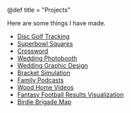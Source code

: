 @def title = "Projects"

Here are some things I have made. 

- [Disc Golf Tracking](/projects/disc_golf)
- [Superbowl Squares](/projects/superbowl_squares)
- [Crossword](/projects/crossword)
- [Wedding Photobooth](/projects/photobooth)
- [Wedding Graphic Design](/projects/wedding_design)
- [Bracket Simulation](/projects/bracket_sim)
- [Family Podcasts](/projects/podcasts)
- [Wood Home Videos](/projects/home_videos)
- [Fantasy Football Results Visualization](/projects/ff_viz)
- [Birdie Brigade Map](/projects/birdie_brigade)